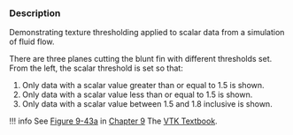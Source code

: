 ### Description

Demonstrating texture thresholding applied to scalar data from a simulation of fluid flow.

There are three planes cutting the blunt fin with different thresholds set. From the left, the scalar threshold is set so that:

1. Only data with a scalar value greater than or equal to 1.5 is shown.
2. Only data with a scalar value less than or equal to 1.5 is shown.
3. Only data with a scalar value between 1.5 and 1.8 inclusive is shown.

!!! info
    See [Figure 9-43a](../../../VTKBook/09Chapter9/#Figure%209-43a) in [Chapter 9](../../../VTKBook/09Chapter9) The [VTK Textbook](../../../VTKBook/01Chapter1).
